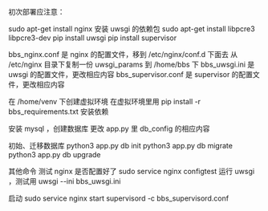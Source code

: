 初次部署应注意：

sudo apt-get install nginx
安装 uwsgi 的依赖包
sudo apt-get install libpcre3 libpcre3-dev
pip install uwsgi
pip install supervisor

bbs_nginx.conf 是 nginx 的配置文件，移到 /etc/nginx/conf.d 下面去
从 /etc/nginx 目录下复制一份 uwsgi_params 到 /home/bbs 下
bbs_uwsgi.ini 是 uwsgi 的配置文件，更改相应内容
bbs_supervisor.conf 是 supervisor 的配置文件，更改相应内容

在 /home/venv 下创建虚拟环境
在虚拟环境里用 pip install -r bbs_requirements.txt 安装依赖

安装 mysql ，创建数据库
更改 app.py 里 db_config 的相应内容

初始、迁移数据库
python3 app.py db init
python3 app.py db migrate
python3 app.py db upgrade

其他命令
测试 nginx 是否配置好了
sudo service nginx configtest
运行 uwsgi ，测试用
uwsgi --ini bbs_uwsgi.ini


启动
sudo service nginx start
supervisord -c bbs_supervisord.conf
